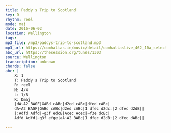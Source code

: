 ```yaml
---
title: Paddy's Trip to Scotland
key: D
rhythm: reel
mode: maj
date: 2016-06-02
location: Wellington
tags:
mp3_file: /mp3/paddys-trip-to-scotland.mp3
mp3_url: https://comhaltas.ie/music/detail/comhaltaslive_462_10a_selection_of_reels
abc_url: https://thesession.org/tunes/1303
source: Wellington
transcription: unknown
chords: false
abc: |
    X: 1
    T: Paddy's Trip to Scotland
    R: reel
    M: 4/4
    L: 1/8
    K: Dmaj
    |dA~A2 BAGF|GABd cABc|d2ed cABc|dfed cABc|
    dA~A2 BAGF|GABd cABc|d2ed cABc|1 dfec d2dc:|2 dfec d2dB||
    |:Adfd Adfd|~g3f edcB|Acec Acec|~f3e dcBc|
    Adfd Adfd|~g3f efge|aA~A2 BABc|1 dfec d2dB:|2 dfec dABc||
    
---
```


